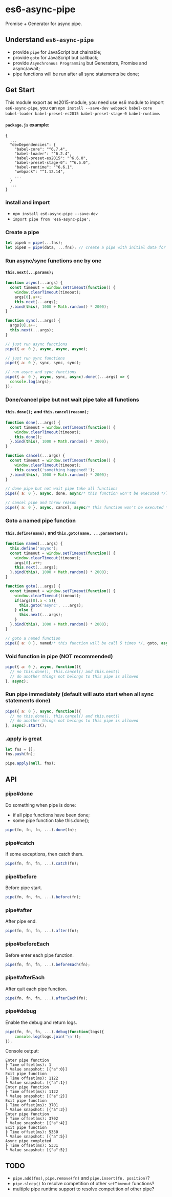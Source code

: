 # es6-async-pipe
Promise + Generator for async pipe.

## Understand `es6-async-pipe`
* provide `pipe` for JavaScript but chainable;
* provide `goto` for JavaScript but callback;
* provide `Asynchronous Programming` but Generators, Promise and async/await;
* pipe functions will be run after all sync statements be done;

## Get Start
This module export as es2015-module, you need use es6 module to import `es6-async-pipe`, you can `npm install --save-dev webpack babel-core babel-loader babel-preset-es2015 babel-preset-stage-0 babel-runtime`.

#### `package.js` example:
```
{
  ...
  "devDependencies": {
    "babel-core": "^6.7.4",
    "babel-loader": "^6.2.4",
    "babel-preset-es2015": "^6.6.0",
    "babel-preset-stage-0": "^6.5.0",
    "babel-runtime": "^6.6.1",
    "webpack": "^1.12.14",
    ...
  }
  ...
}
```

### install and import
* `npm install es6-async-pipe --save-dev`
* `import pipe from 'es6-async-pipe';`

### Create a pipe
```javascript
let pipeA = pipe(...fns);
let pipeB = pipe(data, ...fns); // create a pipe with initial data for following functions call
```

### Run async/sync functions one by one
#### `this.next(...params);`
``` javascript
function async(...args) {
  const timeout = window.setTimeout(function() {
    window.clearTimeout(timeout);
    args[0].a++;
    this.next(...args);
  }.bind(this), 1000 + Math.random() * 2000);
}

function sync(...args) {
  args[0].a++;
  this.next(...args);
}

// just run async functions
pipe({ a: 0 }, async, async, async);

// just run sync functions
pipe({ a: 0 }, sync, sync, sync);

// run async and sync functions
pipe({ a: 0 }, async, sync, async).done((...args) => {
  console.log(args);
});
```

### Done/cancel pipe but not wait pipe take all functions
#### `this.done();` and `this.cancel(reason);`
``` javascript
function done(...args) {
  const timeout = window.setTimeout(function() {
    window.clearTimeout(timeout);
    this.done();
  }.bind(this), 1000 + Math.random() * 2000);
}

function cancel(...args) {
  const timeout = window.setTimeout(function() {
    window.clearTimeout(timeout);
    this.cancel('something happened!');
  }.bind(this), 1000 + Math.random() * 2000);
}

// done pipe but not wait pipe take all functions
pipe({ a: 0 }, async, done, async/* this function won't be executed */);

// cancel pipe and throw reason
pipe({ a: 0 }, async, cancel, async/* this function won't be executed */);
```

### Goto a named pipe function
#### `this.define(name);` and `this.goto(name, ...parameters);`
``` javascript
function named(...args) {
  this.define('async');
  const timeout = window.setTimeout(function() {
    window.clearTimeout(timeout);
    args[0].a++;
    this.next(...args);
  }.bind(this), 1000 + Math.random() * 2000);
}

function goto(...args) {
  const timeout = window.setTimeout(function() {
    window.clearTimeout(timeout);
    if(args[0].a < 5){
      this.goto('async', ...args);
    } else {
      this.next(...args);
    }
  }.bind(this), 1000 + Math.random() * 2000);
}

// goto a named function
pipe({ a: 0 }, named/* this function will be call 5 times */, goto, async);
```

### Void function in pipe (NOT recommended)
``` javascript
pipe({ a: 0 }, async, function(){
  // no this.done(), this.cancel() and this.next()
  // do another things not belongs to this pipe is allowed
}, async);
```

### Run pipe immediately (default will auto start when all sync statements done)
``` javascript
pipe({ a: 0 }, async, function(){
  // no this.done(), this.cancel() and this.next()
  // do another things not belongs to this pipe is allowed
}, async).start();
```

### .apply is great
```javascript
let fns = [];
fns.push(fn);

pipe.apply(null, fns);
```


## API

### pipe#done
Do something when pipe is done:
* if all pipe functions have been done;
* some pipe function take this.done();
``` javascript
pipe(fn, fn, fn, ...).done(fn);
```

### pipe#catch
If some exceptions, then catch them.
``` javascript
pipe(fn, fn, fn, ...).catch(fn);
```

### pipe#before
Before pipe start.
``` javascript
pipe(fn, fn, fn, ...).before(fn);
```

### pipe#after
After pipe end.
``` javascript
pipe(fn, fn, fn, ...).after(fn);
```

### pipe#beforeEach
Before enter each pipe function.
``` javascript
pipe(fn, fn, fn, ...).beforeEach(fn);
```

### pipe#afterEach
After quit each pipe function.
``` javascript
pipe(fn, fn, fn, ...).afterEach(fn);
```

### pipe#debug
Enable the debug and return logs.
``` javascript
pipe(fn, fn, fn, ...).debug(function(logs){
    console.log(logs.join('\n'));
});
```
Console output:
```
Enter pipe function
├ Time offset(ms): 1
└ Value snapshot: [{"a":0}]
Exit pipe function
├ Time offset(ms): 1122
└ Value snapshot: [{"a":1}]
Enter pipe function
├ Time offset(ms): 1122
└ Value snapshot: [{"a":2}]
Exit pipe function
├ Time offset(ms): 3701
└ Value snapshot: [{"a":3}]
Enter pipe function
├ Time offset(ms): 3702
└ Value snapshot: [{"a":4}]
Exit pipe function
├ Time offset(ms): 5330
└ Value snapshot: [{"a":5}]
Async pipe completed
├ Time offset(ms): 5331
└ Value snapshot: [{"a":5}]
```

## TODO
* `pipe.add(fns)`, `pipe.remove(fn)` and `pipe.insert(fn, position)`?
* `pipe.sleep()` to resolve competition of other `setTimeout` functions?
* multiple pipe runtime support to resolve competition of other pipe?
